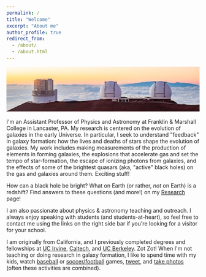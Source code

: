 ```yaml
---
permalink: /
title: "Welcome"
excerpt: "About me"
author_profile: true
redirect_from: 
  - /about/
  - /about.html
---
```


<div style="line-height: 1.5em; font-size: 0.8em; font-style: italic;">
<img src="../images/subaru-kecks-wide-600.jpg" width="600">
</div>

I'm an Assistant Professor of Physics and Astronomy at Franklin & Marshall College in Lancaster, PA.
My research is centered on the evolution of galaxies in the early Universe. In particular, I seek to understand
"feedback" in galaxy formation: how the lives and
deaths of stars shape the evolution of
galaxies. My work includes making measurements of
the production of elements in forming galaxies, the
explosions that accelerate gas and set the tempo of star-formation,
the escape of ionizing photons from galaxies, and the
effects of some of the brightest quasars (aka,
"active" black holes) on the gas and galaxies around
them. Exciting stuff!
      
How can a black hole be bright? What on Earth (or rather, *not* on
Earth) is a redshift? Find answers to these
questions (and more!) on my [Research](research) page!

I am also passionate about physics & astronomy teaching and outreach.
I always enjoy speaking
with students (and students-at-heart), so feel free to contact me using the links on the right side bar if you're looking
for a visitor for your school.

I am originally from California, and I previously completed degrees and fellowships at [UC Irvine](https://www.physics.uci.edu/), [Caltech](http://www.astro.caltech.edu/), and [UC Berkeley](http://astro.berkeley.edu/). Zot Zot! When I'm not teaching or doing research in galaxy formation, I like to spend time with my kids, watch [baseball](https://twitter.com/Dodgers) or [soccer/football](https://twitter.com/LiverpoolFC) games, [tweet](https://twitter.com/crosstrainor), and [take photos](https://www.flickr.com/people/148328039@N08/) (often these activities are combined).

